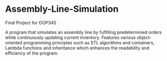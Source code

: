 # Assembly-Line-Simulation
Final Project for OOP345

A program that simulates an assembly line by fulfilling predetermined orders while continuously updating current inventory. Features various object-oriented programming principles such as STL algorithms and containers, Lambda functions and inheritance which enhances the readability and efficiency of the program.
